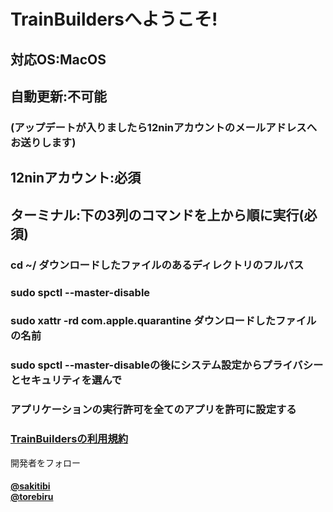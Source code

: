 # TrainBuildersへようこそ!
## 対応OS:MacOS
## 自動更新:不可能
### (アップデートが入りましたら12ninアカウントのメールアドレスへお送りします)
## 12ninアカウント:必須
## ターミナル:下の3列のコマンドを上から順に実行(必須)
### cd ~/ ダウンロードしたファイルのあるディレクトリのフルパス
### sudo spctl --master-disable
### sudo xattr -rd com.apple.quarantine ダウンロードしたファイルの名前
### sudo spctl --master-disableの後にシステム設定からプライバシーとセキュリティを選んで
### アプリケーションの実行許可を全てのアプリを許可に設定する
<h3>
  <a href="https://sakitibi-com9.webnode.jp/page/10">TrainBuildersの利用規約</a>
</h3>
開発者をフォロー
<h4>
  <a href="https://youtube.com/@12nintvSakitibi">@sakitibi</a>
  <br>
  <a href="https://youtube.com/@torebiru">@torebiru</a>
</h4>
